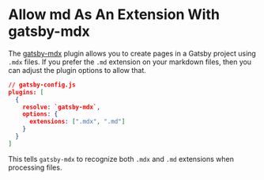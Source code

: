 # Allow md As An Extension With gatsby-mdx

The [gatsby-mdx](https://github.com/ChristopherBiscardi/gatsby-mdx) plugin
allows you to create pages in a Gatsby project using `.mdx` files. If you
prefer the `.md` extension on your markdown files, then you can adjust the
plugin options to allow that.

```json
// gatsby-config.js
plugins: [
  {
    resolve: `gatsby-mdx`,
    options: {
      extensions: [".mdx", ".md"]
    }
  }
]
```

This tells `gatsby-mdx` to recognize both `.mdx` and `.md` extensions when
processing files.
